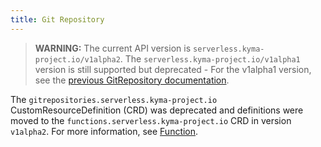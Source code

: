 ```yaml
---
title: Git Repository
---
```


>**WARNING:** The current API version is `serverless.kyma-project.io/v1alpha2`. The `serverless.kyma-project.io/v1alpha1` version is still supported but deprecated - For the v1alpha1 version, see the [previous GitRepository documentation](https://github.com/kyma-project/kyma/blob/release-2.5/docs/05-technical-reference/00-custom-resources/svls-02-gitrepository.md).

The `gitrepositories.serverless.kyma-project.io` CustomResourceDefinition (CRD) was deprecated and definitions were moved to the `functions.serverless.kyma-project.io` CRD in version `v1alpha2`. For more information, see [Function](../00-custom-resources/svls-01-function.md).
